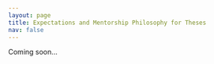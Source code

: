 ```yaml
---
layout: page
title: Expectations and Mentorship Philosophy for Theses
nav: false
---
```


Coming soon...
